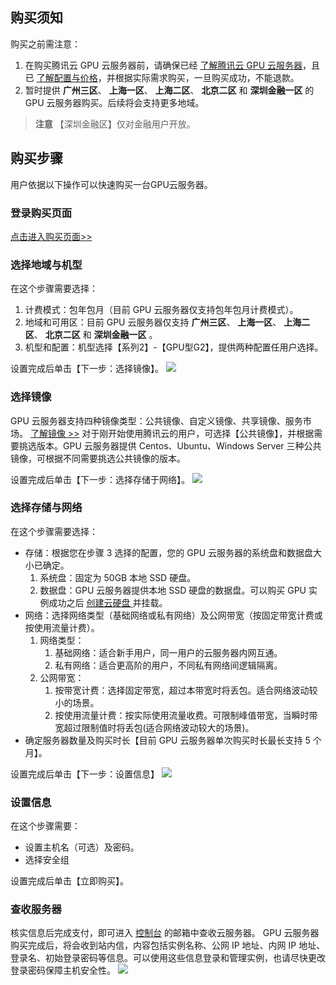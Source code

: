 ##  购买须知
购买之前需注意：
1. 在购买腾讯云 GPU 云服务器前，请确保已经 [了解腾讯云 GPU 云服务器](https://www.qcloud.com/document/product/560/8015)，且已 [了解配置与价格](https://www.qcloud.com/document/product/560/8025)，并根据实际需求购买，一旦购买成功，不能退款。
2. 暂时提供  **广州三区**、 **上海一区**、 **上海二区**、 **北京二区** 和 **深圳金融一区** 的 GPU 云服务器购买。后续将会支持更多地域。
>**注意**
>【深圳金融区】仅对金融用户开放。

##  购买步骤
用户依据以下操作可以快速购买一台GPU云服务器。
### 登录购买页面
[点击进入购买页面>>](https://buy.qcloud.com/cvm?regionId=8&zoneId=800002&generation=v2&deviceType=gpu&tabIndex=1)
### 选择地域与机型
在这个步骤需要选择：
1. 计费模式：包年包月（目前 GPU 云服务器仅支持包年包月计费模式）。
2. 地域和可用区：目前 GPU 云服务器仅支持 **广州三区**、 **上海一区**、 **上海二区**、 **北京二区** 和 **深圳金融一区** 。
3. 机型和配置：机型选择【系列2】-【GPU型G2】，提供两种配置任用户选择。

设置完成后单击【下一步：选择镜像】。
 ![](//mc.qcloudimg.com/static/img/725cf0f93276c83d13c1fc7528cca72d/image.png)
### 选择镜像
GPU 云服务器支持四种镜像类型：公共镜像、自定义镜像、共享镜像、服务市场。 [了解镜像 >>](https://www.qcloud.com/document/product/213/4940)
对于刚开始使用腾讯云的用户，可选择【公共镜像】，并根据需要挑选版本。GPU 云服务器提供 Centos、Ubuntu、Windows Server 三种公共镜像，可根据不同需要挑选公共镜像的版本。

设置完成后单击【下一步：选择存储于网络】。
![](//mc.qcloudimg.com/static/img/63210bc3654107b68336d1e92789b000/image.png)
### 选择存储与网络
在这个步骤需要选择：
- 存储：根据您在步骤 3 选择的配置，您的 GPU 云服务器的系统盘和数据盘大小已确定。
	1. 系统盘：固定为 50GB 本地 SSD 硬盘。
	2. 数据盘：GPU 云服务器提供本地 SSD 硬盘的数据盘。可以购买 GPU 实例成功之后 [创建云硬盘 ](https://www.qcloud.com/document/product/362/5744#.E5.88.9B.E5.BB.BA.E5.BC.B9.E6.80.A7.E4.BA.91.E7.9B.98)并挂载。
- 网络：选择网络类型（基础网络或私有网络）及公网带宽（按固定带宽计费或按使用流量计费）。
	1. 网络类型：
		1. 基础网络：适合新手用户，同一用户的云服务器内网互通。
		2. 私有网络：适合更高阶的用户，不同私有网络间逻辑隔离。
	2. 公网带宽：
		1. 按带宽计费：选择固定带宽，超过本带宽时将丢包。适合网络波动较小的场景。
		2. 按使用流量计费：按实际使用流量收费。可限制峰值带宽，当瞬时带宽超过限制值时将丢包(适合网络波动较大的场景)。
- 确定服务器数量及购买时长【目前 GPU 云服务器单次购买时长最长支持 5 个月】。

设置完成后单击【下一步：设置信息】
![](//mc.qcloudimg.com/static/img/fad7f5a70733d8d2b8eea5ca4d675f2f/image.png)
### 设置信息
在这个步骤需要：
- 设置主机名（可选）及密码。
- 选择安全组

设置完成后单击【立即购买】。
### 查收服务器
核实信息后完成支付，即可进入 [控制台](https://console.qcloud.com/cvm) 的邮箱中查收云服务器。
GPU 云服务器购买完成后，将会收到站内信，内容包括实例名称、公网 IP 地址、内网 IP 地址、登录名、初始登录密码等信息。可以使用这些信息登录和管理实例，也请尽快更改登录密码保障主机安全性。
![](//mc.qcloudimg.com/static/img/b53ada7838fe0c3e0246660d61d502e3/image.png)